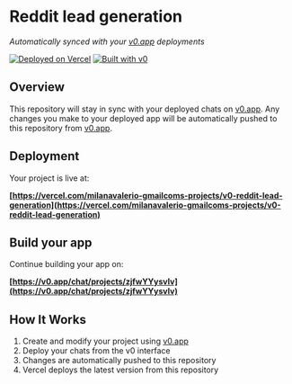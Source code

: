 # Reddit lead generation

*Automatically synced with your [v0.app](https://v0.app) deployments*

[![Deployed on Vercel](https://img.shields.io/badge/Deployed%20on-Vercel-black?style=for-the-badge&logo=vercel)](https://vercel.com/milanavalerio-gmailcoms-projects/v0-reddit-lead-generation)
[![Built with v0](https://img.shields.io/badge/Built%20with-v0.app-black?style=for-the-badge)](https://v0.app/chat/projects/zjfwYYysvIv)

## Overview

This repository will stay in sync with your deployed chats on [v0.app](https://v0.app).
Any changes you make to your deployed app will be automatically pushed to this repository from [v0.app](https://v0.app).

## Deployment

Your project is live at:

**[https://vercel.com/milanavalerio-gmailcoms-projects/v0-reddit-lead-generation](https://vercel.com/milanavalerio-gmailcoms-projects/v0-reddit-lead-generation)**

## Build your app

Continue building your app on:

**[https://v0.app/chat/projects/zjfwYYysvIv](https://v0.app/chat/projects/zjfwYYysvIv)**

## How It Works

1. Create and modify your project using [v0.app](https://v0.app)
2. Deploy your chats from the v0 interface
3. Changes are automatically pushed to this repository
4. Vercel deploys the latest version from this repository